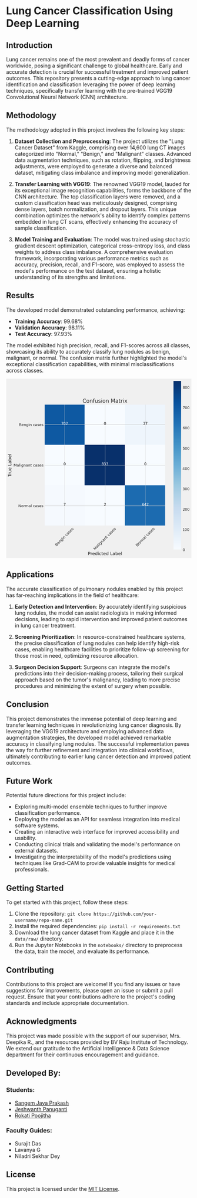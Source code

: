# Lung Cancer Classification Using Deep Learning

## Introduction

Lung cancer remains one of the most prevalent and deadly forms of cancer worldwide, posing a significant challenge to global healthcare. Early and accurate detection is crucial for successful treatment and improved patient outcomes. This repository presents a cutting-edge approach to lung cancer identification and classification leveraging the power of deep learning techniques, specifically transfer learning with the pre-trained VGG19 Convolutional Neural Network (CNN) architecture.

## Methodology

The methodology adopted in this project involves the following key steps:

1. **Dataset Collection and Preprocessing**: The project utilizes the "Lung Cancer Dataset" from Kaggle, comprising over 14,600 lung CT images categorized into "Normal," "Benign," and "Malignant" classes. Advanced data augmentation techniques, such as rotation, flipping, and brightness adjustments, were employed to generate a diverse and balanced dataset, mitigating class imbalance and improving model generalization.

2. **Transfer Learning with VGG19**: The renowned VGG19 model, lauded for its exceptional image recognition capabilities, forms the backbone of the CNN architecture. The top classification layers were removed, and a custom classification head was meticulously designed, comprising dense layers, batch normalization, and dropout layers. This unique combination optimizes the network's ability to identify complex patterns embedded in lung CT scans, effectively enhancing the accuracy of sample classification.

3. **Model Training and Evaluation**: The model was trained using stochastic gradient descent optimization, categorical cross-entropy loss, and class weights to address class imbalance. A comprehensive evaluation framework, incorporating various performance metrics such as accuracy, precision, recall, and F1-score, was employed to assess the model's performance on the test dataset, ensuring a holistic understanding of its strengths and limitations.

## Results

The developed model demonstrated outstanding performance, achieving:

- **Training Accuracy**:  99.68%
- **Validation Accuracy**: 98.11%
- **Test Accuracy**: 97.93%

The model exhibited high precision, recall, and F1-scores across all classes, showcasing its ability to accurately classify lung nodules as benign, malignant, or normal. The confusion matrix further highlighted the model's exceptional classification capabilities, with minimal misclassifications across classes.

![confusion Matrix](images/confusion_matrix.png)

## Applications

The accurate classification of pulmonary nodules enabled by this project has far-reaching implications in the field of healthcare:

1. **Early Detection and Intervention**: By accurately identifying suspicious lung nodules, the model can assist radiologists in making informed decisions, leading to rapid intervention and improved patient outcomes in lung cancer treatment.

2. **Screening Prioritization**: In resource-constrained healthcare systems, the precise classification of lung nodules can help identify high-risk cases, enabling healthcare facilities to prioritize follow-up screening for those most in need, optimizing resource allocation.

3. **Surgeon Decision Support**: Surgeons can integrate the model's predictions into their decision-making process, tailoring their surgical approach based on the tumor's malignancy, leading to more precise procedures and minimizing the extent of surgery when possible.

## Conclusion

This project demonstrates the immense potential of deep learning and transfer learning techniques in revolutionizing lung cancer diagnosis. By leveraging the VGG19 architecture and employing advanced data augmentation strategies, the developed model achieved remarkable accuracy in classifying lung nodules. The successful implementation paves the way for further refinement and integration into clinical workflows, ultimately contributing to earlier lung cancer detection and improved patient outcomes.

## Future Work

Potential future directions for this project include:

- Exploring multi-model ensemble techniques to further improve classification performance.
- Deploying the model as an API for seamless integration into medical software systems.
- Creating an interactive web interface for improved accessibility and usability.
- Conducting clinical trials and validating the model's performance on external datasets.
- Investigating the interpretability of the model's predictions using techniques like Grad-CAM to provide valuable insights for medical professionals.

## Getting Started

To get started with this project, follow these steps:

1. Clone the repository: `git clone https://github.com/your-username/repo-name.git`
2. Install the required dependencies: `pip install -r requirements.txt`
3. Download the lung cancer dataset from Kaggle and place it in the `data/raw/` directory.
4. Run the Jupyter Notebooks in the `notebooks/` directory to preprocess the data, train the model, and evaluate its performance.

## Contributing

Contributions to this project are welcome! If you find any issues or have suggestions for improvements, please open an issue or submit a pull request. Ensure that your contributions adhere to the project's coding standards and include appropriate documentation.

## Acknowledgments

This project was made possible with the support of our supervisor, Mrs. Deepika R., and the resources provided by BV Raju Institute of Technology. We extend our gratitude to the Artificial Intelligence & Data Science department for their continuous encouragement and guidance.


## Developed By:

### Students:
- [Sangem Jaya Prakash](https://www.linkedin.com/in/sangemjayaprakash)
- [Jeshwanth Panuganti](https://www.linkedin.com/in/panuganti-jeshwanth-84aa1324b)
- [Rokati Poojitha](https://www.linkedin.com/in/poojitha-rokati-49aa1324b)

### Faculty Guides:
- Surajit Das
- Lavanya G
- Niladri Sekhar Dey



## License

This project is licensed under the [MIT License](LICENSE).